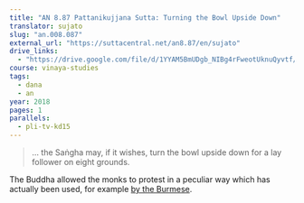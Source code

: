 ```yaml
---
title: "AN 8.87 Pattanikujjana Sutta: Turning the Bowl Upside Down"
translator: sujato
slug: "an.008.087"
external_url: "https://suttacentral.net/an8.87/en/sujato"
drive_links:
  - "https://drive.google.com/file/d/1YYAM5BmUDgb_NIBg4rFweotUknuQyvtf/view?usp=drivesdk"
course: vinaya-studies
tags:
  - dana
  - an
year: 2018
pages: 1
parallels:
  - pli-tv-kd15
---
```


> … the Saṅgha may, if it wishes, turn the bowl upside down for a lay follower on eight grounds.

The Buddha allowed the monks to protest in a peculiar way which has actually been used, for example [by the Burmese](/content/articles/burmese-alms-boycott_kovan-martin).
